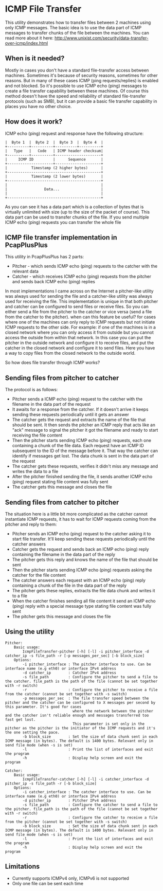 ICMP File Transfer
==================

This utility demonstrates how to transfer files between 2 machines using only ICMP messages. The basic idea is to use the data part of ICMP messages to transfer chunks of the file between the machines.
You can read more about it here:
http://www.unixist.com/security/data-transfer-over-icmp/index.html

When is it needed?
------------------
Mostly in cases you don't have a standard file-transfer access between machines. Sometimes it's because of security reasons, sometimes for other reasons. But in many of these cases ICMP (ping requests/replies) is enabled and not blocked.
So it's possible to use ICMP echo (ping) messages to create a file transfer capability between these machines. Of course this method doesn't have the speed and reliability of standard file-transfer protocols (such as SMB),
but it can provide a basic file transfer capability in places you have no other choice.

How does it work?
-----------------
ICMP echo (ping) request and response have the following structure:

    |  Byte 1  |  Byte 2  |  Byte 3  |  Byte 4  |
    +----------+----------+----------+----------+
    |   Type   |   Code   | ICMP header checksum|
    +----------+----------+---------------------+
    |     ICMP ID         |      Sequence       |
    +---------------------+---------------------+
    |           Timestamp (2 higher bytes)      |
    +-------------------------------------------+
    |           Timestamp (2 lower bytes)       |
    +-------------------------------------------+
    |                                           |
    |                 Data...                   |
    |                                           |
    +-------------------------------------------+

As you can see it has a data part which is a collection of bytes that is virtually unlimited with size (up to the size of the packet of course).
This data part can be used to transfer chunks of the file. If you send multiple ICMP echo (ping) requests you can transfer the whole file

ICMP file transfer implementation in PcapPlusPlus
-------------------------------------------------
This utility in PcapPlusPlus has 2 parts:
- Pitcher - which sends ICMP echo (ping) requests to the catcher with the relevant data
- Catcher - which receives ICMP echo (ping) requests from the pitcher and sends back ICMP echo (ping) replies

In most implementations I came across on the Internet a pitcher-like utility was always used for sending the file and a catcher-like utility was always used for receiving the file.
This implementation is unique in that both pitcher and catcher can be configured to send files or receive files. So you can either send a file from the pitcher to the catcher 
or vice versa (send a file from the catcher to the pitcher).
when can this feature be useful? for cases where one of the machines can only reply to ICMP requests but not initiate ICMP requests to the other side. 
For example: if one of the machines is in a closed network where you can only access it from outside but you cannot access the outside from within that network.
In this case you can put the pitcher in the outside network and configure it to receive files, and put the catcher in the closed network and configure it to send files.
Here you have a way to copy files from the closed network to the outside world.

So how does file transfer through ICMP works?

Sending files from pitcher to catcher
-------------------------------------
The protocol is as follows:
- Pitcher sends a ICMP echo (ping) request to the catcher with the filename in the data part of the request
- It awaits for a response from the catcher. If it doesn't arrive it keeps sending these requests periodically until it gets an answer
- The catcher gets the request and extracts the name of the file that should be sent. It then sends the pitcher an ICMP reply that acts like an "ack" message to signal the pitcher it got the filename and ready to start receiving the file content
- Then the pitcher starts sending ICMP echo (ping) requests, each one containing a chunk of the file data. Each request have an ICMP ID subsequent to the ID of the message before it. That way the catcher can identify if messages get lost. The data chunk is sent in the data part of the request
- The catcher gets these requests, verifies it didn't miss any message and writes the data to a file
- After the pitcher finished sending the file, it sends another ICMP echo (ping) request stating file content was fully sent
- The catcher gets this message and closes the file

Sending files from catcher to pitcher
-------------------------------------
The situation here is a little bit more complicated as the catcher cannot instantiate ICMP requests, it has to wait for ICMP requests coming from the pitcher and reply to them:
- Pitcher sends an ICMP echo (ping) request to the catcher asking it to start file transfer. It'll keep sending these requests periodically until the catcher answers
- Catcher gets the request and sends back an ICMP echo (ping) reply containing the filename in the data part of the reply
- The pitcher gets this reply and knows the name of the file that should be sent
- Then the pitcher starts sending ICMP echo (ping) requests asking the catcher for the file content
- The catcher answers each request with an ICMP echo (ping) reply containing a chunk of the file in the data part of the reply
- The pitcher gets these replies, extracts the file data chunk and writes it to a file
- When the catcher finishes sending all file content it send an ICMP echo (ping) reply with a special message type stating file content was fully sent
- The pitcher gets this message and closes the file

Using the utility
-----------------
    Pitcher:  
        Basic usage:  
            IcmpFileTransfer-pitcher [-h] [-l] -i pitcher_interface -d catcher_ip -s file_path -r [-p messages_per_sec] [-b block_size]
        Options:
            -i pitcher_interface : The pitcher interface to use. Can be interface name (e.g eth0) or interface IPv4 address
            -d catcher_ip        : Catcher IPv4 address
            -s file_path         : Configure the pitcher to send a file to the catcher. file_path is the path of the file (cannot be set together with -r switch)
            -r                   : Configure the pitcher to receive a file from the catcher (cannot be set together with -s switch)
            -p messages_per_sec  : The file transfer speed between the pitcher and the catcher can be configured to X messages per second by this parameter. It's good for cases
				                   where the network between the pitcher and the catcher isn't reliable enough and messages transferred too fast get lost.
				                   This parameter is set only in the pitcher as the pitcher is the initiator of the ICMP requests and it's the one setting the pace.
            -b block_size        : Set the size of data chunk sent in each ICMP message (in bytes). The default is 1400 bytes. Relevant only in send file mode (when -s is set)
            -l                   : Print the list of interfaces and exit the program
            -h                   : Display help screen and exit the program
				
    Catcher:
        Basic usage: 
            IcmpFileTransfer-catcher [-h] [-l] -i catcher_interface -d pitcher_ip -s file_path -r [-b block_size]
        Options:
            -i catcher_interface : The catcher interface to use. Can be interface name (e.g eth0) or interface IPv4 address
            -d pitcher_ip        : Pitcher IPv4 address
            -s file_path         : Configure the catcher to send a file to the pitcher. file_path is the path of the file (cannot be set together with -r switch)
            -r                   : Configure the catcher to receive a file from the pitcher (cannot be set together with -s switch)
            -b block_size        : Set the size of data chunk sent in each ICMP message (in bytes). The default is 1400 bytes. Relevant only in send file mode (when -s is set)
            -l                   : Print the list of interfaces and exit the program
            -h                   : Display help screen and exit the program

Limitations
-----------
- Currently supports ICMPv4 only, ICMPv6 is not supported
- Only one file can be sent each time
